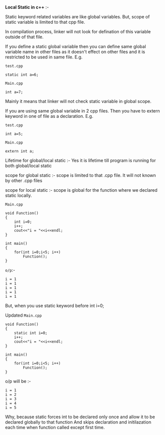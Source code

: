 **Local Static in c++** :-

Static keyword related variables are like global variables. But, scope of static variable is limited to that cpp file.

In compilation process, linker will not look for defination of this variable outside of that file.

If you define a static global variable then you can define same global variable name in other files as it doesn't effect on other files and it is restricted to be used in same file.
E.g.

`test.cpp`
```
static int a=6;

Main.cpp

int a=7;
```
Mainly it means that linker will not check static variable in global scope.


If you are using same global variable in 2 cpp files. Then you have to extern keyword in one of file as a declaration.
E.g.

`test.cpp`
```
int a=5;
```

`Main.cpp`
```
extern int a;
```

Lifetime for global/local static :- Yes it is lifetime till program is running for both global/local static

scope for global static :- scope is limited to that .cpp file. It will not known by other .cpp files

scope for local static :- scope is global for the function where we declared static locally.

`Main.cpp`
```
void Function()
{
	int i=0;
	i++;
	cout<<"i = "<<i<<endl;
}

int main()
{
	for(int i=0;i<5; i++)
		Function();
}
```

`o/p`:-
```
i = 1
i = 1
i = 1
i = 1
i = 1
```
But, when you use static keyword before int i=0;

Updated `Main.cpp`
```
void Function()
{
	static int i=0;
	i++;
	cout<<"i = "<<i<<endl;
}

int main()
{
	for(int i=0;i<5; i++)
		Function();
}
```

o/p will be :-
```
i = 1
i = 2
i = 3
i = 4
i = 5
```
Why, because static forces int to be declared only once and allow it to be declared globally to that function And skips declaration and initilazation each time when function called except first time.
